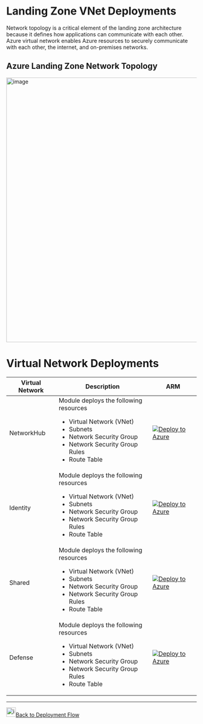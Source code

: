# **Landing Zone VNet Deployments**

Network topology is a critical element of the landing zone architecture because it defines how applications can communicate with each other. Azure virtual network enables Azure resources to securely communicate with each other, the internet, and on-premises networks.

## **Azure Landing Zone Network Topology**
<img width="700" alt="image" src="https://user-images.githubusercontent.com/22677711/165087743-9162d142-cace-425b-8e31-7bb5a5bd9335.png">



# **Virtual Network Deployments**

|Virtual Network   |Description   |  ARM |
| ------------ | ------------ | ------------ |
|NetworkHub   | Module deploys the following resources <ul><li>Virtual Network (VNet)</li><li>Subnets</li><li>Network Security Group</li><li>Network Security Group Rules</li><li>Route Table</li></ul>  |  [![Deploy to Azure](https://aka.ms/deploytoazurebutton)](https://portal.azure.com/#create/Microsoft.Template/uri/https%3A%2F%2Fraw.githubusercontent.com%2Fsreekumarpg%2FACME-Azure-ELZ%2Fmain%2FDeployment%2FDeployELZ%2FDeploy_Defense_VNet.json) |
|Identity   | Module deploys the following resources <ul><li>Virtual Network (VNet)</li><li>Subnets</li><li>Network Security Group</li><li>Network Security Group Rules</li><li>Route Table</li></ul>  |  [![Deploy to Azure](https://aka.ms/deploytoazurebutton)](https://portal.azure.com/#create/Microsoft.Template/uri/https%3A%2F%2Fgithub.com%2Fsreekumarpg%2FACME-Azure-ELZ%2Fblob%2Fmain%2FDeployment%2FDeployELZ%2FDeploy_Identiity_VNet.json) |
|Shared   | Module deploys the following resources <ul><li>Virtual Network (VNet)</li><li>Subnets</li><li>Network Security Group</li><li>Network Security Group Rules</li><li>Route Table</li></ul>  |  [![Deploy to Azure](https://aka.ms/deploytoazurebutton)](https://portal.azure.com/#create/Microsoft.Template/uri/https%3A%2F%2Fgithub.com%2Fsreekumarpg%2FACME-Azure-ELZ%2Fblob%2Fmain%2FDeployment%2FDeployELZ%2FDeploy_Shared_VNet.json) |
|Defense   | Module deploys the following resources <ul><li>Virtual Network (VNet)</li><li>Subnets</li><li>Network Security Group</li><li>Network Security Group Rules</li><li>Route Table</li></ul>  |  [![Deploy to Azure](https://aka.ms/deploytoazurebutton)](https://portal.azure.com/#create/Microsoft.Template/uri/https%3A%2F%2Fgithub.com%2Fsreekumarpg%2FACME-Azure-ELZ%2Fblob%2Fmain%2FDeployment%2FDeployELZ%2FDeploy_Defense_VNet.json) |

































------------


<img width="25" alt="image" src="https://user-images.githubusercontent.com/22677711/165051860-c4c594fe-719e-4ba8-8987-fc574482d456.png">[Back to Deployment Flow](https://github.com/sreekumarpg/ACME-Azure-ELZ/blob/main/Deployment/Readme.md)
